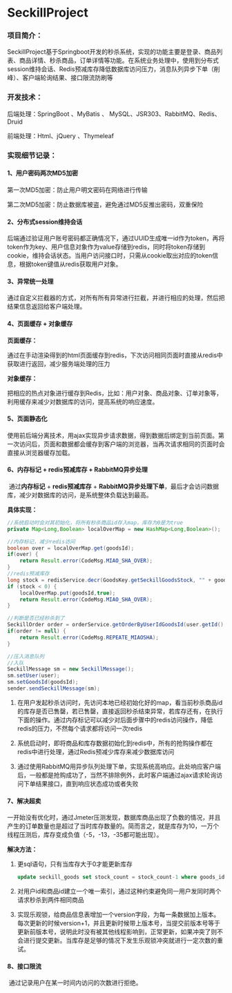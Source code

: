 # SeckillProject
### 项目简介：

​		SeckillProject基于Springboot开发的秒杀系统，实现的功能主要是登录、商品列表、商品详情、秒杀商品，订单详情等功能。在系统业务处理中，使用到分布式session维持会话、Redis预减库存降低数据库访问压力，消息队列异步下单（削峰）、客户端轮询结果、接口限流防刷等



### 开发技术：

后端处理：SpringBoot 、MyBatis 、 MySQL、JSR303、RabbitMQ、Redis、Druid

前端处理：Html、jQuery 、Thymeleaf



### 实现细节记录：



#### 1、用户密码两次MD5加密

第一次MD5加密：防止用户明文密码在网络进行传输

第二次MD5加密：防止数据库被盗，避免通过MD5反推出密码，双重保险





#### 2、分布式session维持会话

后端通过验证用户账号密码都正确情况下，通过UUID生成唯一id作为token，再将token作为key、用户信息对象作为value存储到redis，同时将token存储到cookie，维持会话状态。当用户访问接口时，只需从cookie取出对应的token信息，根据token键值从redis获取用户对象。





#### 3、异常统一处理

通过自定义拦截器的方式，对所有所有异常进行拦截，并进行相应的处理，然后把结果信息返回给客户端处理。





#### 4、页面缓存 + 对象缓存

**页面缓存：**

​		通过在手动渲染得到的html页面缓存到redis，下次访问相同页面时直接从redis中获取进行返回，减少服务端处理的压力

**对象缓存：**

​		把相应的热点对象进行缓存到Redis，比如：用户对象、商品对象、订单对象等，利用缓存来减少对数据库的访问，提高系统的响应速度。





#### 5、页面静态化

​		使用前后端分离技术，用ajax实现异步请求数据，得到数据后绑定到当前页面。第一次访问后，页面和数据都会缓存到客户端的浏览器，当再次请求相同的页面时会直接从浏览器缓存加载。





#### 6、内存标记 + redis预减库存 + RabbitMQ异步处理 

​		通过**内存标记** + **redis预减库存** + **RabbitMQ异步处理下单**，最后才会访问数据库，减少对数据库的访问，是系统整体负载达到最高。

**具体实现：**

```java
//系统启动时会对其初始化，将所有秒杀商品id存入map，库存为0是为true
private Map<Long,Boolean> localOverMap = new HashMap<Long,Boolean>();

//内存标记，减少redis访问
boolean over = localOverMap.get(goodsId);
if(over) {
    return Result.error(CodeMsg.MIAO_SHA_OVER);
}
//redis预减库存
long stock = redisService.decr(GoodsKey.getSeckillGoodsStock, "" + goodsId);//10
if (stock < 0) {
    localOverMap.put(goodsId,true);
    return Result.error(CodeMsg.MIAO_SHA_OVER);
}

//判断是否已经秒杀到了
SeckillOrder order = orderService.getOrderByUserIdGoodsId(user.getId(), goodsId);
if(order != null) {
    return Result.error(CodeMsg.REPEATE_MIAOSHA);
}

//压入消息队列
//入队
SeckillMessage sm = new SeckillMessage();
sm.setUser(user);
sm.setGoodsId(goodsId);
sender.sendSeckillMessage(sm);
```

1. 在用户发起秒杀访问时，先访问本地已经初始化好的map，看当前秒杀商品id的库存是否已售罄，若已售罄，直接返回秒杀结束异常，若库存还有，在执行下面的操作。通过内存标记可以减少对后面步骤中的redis访问操作，降低redis的压力，不然每个请求都将访问一次redis

   

2. 系统启动时，即将商品和库存数据初始化到redis中，所有的抢购操作都在redis中进行处理，通过Redis预减少库存来减少数据库访问

   

3. 通过使用RabbitMQ用异步队列处理下单，实现系统高响应。此处响应客户端后，一般都是抢购成功了，当然不排除例外，此时客户端通过ajax请求轮询访问下单结果接口，直到响应状态成功或者失败





#### 7、解决超卖

​		一开始没有优化时，通过Jmeter压测发现，数据库商品出现了负数的情况，并且产生的订单数量也是超过了当时库存数量的。简而言之，就是库存为10，一万个线程压测后，库存变成负值（-5，-13，-35都可能出现）。

**解决方法：**

1. 更sql语句，只有当库存大于0才能更新库存

   ```sql
   update seckill_goods set stock_count = stock_count-1 where goods_id = #{goodsId} and stock_count > 0
   ```

2. 对用户id和商品id建立一个唯一索引，通过这种约束避免同一用户发同时两个请求秒杀到两件相同商品

3. 实现乐观锁，给商品信息表增加一个version字段，为每一条数据加上版本。每次更新的时候version+1，并且更新时候带上版本号，当提交前版本号等于更新前版本号，说明此时没有被其他线程影响到，正常更新，如果冲突了则不会进行提交更新。当库存是足够的情况下发生乐观锁冲突就进行一定次数的重试。





#### 8、接口限流

​		通过记录用户在某一时间内访问的次数进行拒绝。
